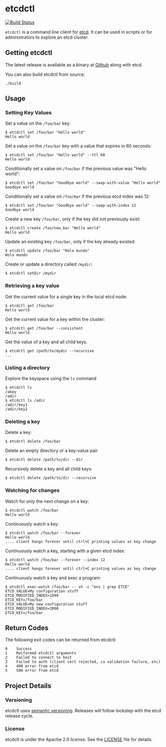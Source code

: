 etcdctl
========

[![Build Status](https://travis-ci.org/coreos/etcdctl.png)](https://travis-ci.org/coreos/etcdctl)

`etcdctl` is a command line client for [etcd][etcd].
It can be used in scripts or for administrators to explore an etcd cluster.

[etcd]: https://github.com/coreos/etcd


## Getting etcdctl

The latest release is available as a binary at [Github][github-release] along with etcd.

[github-release]: https://github.com/coreos/etcd/releases/

You can also build etcdctl from source:

```
./build
```


## Usage

### Setting Key Values

Set a value on the `/foo/bar` key:

```
$ etcdctl set /foo/bar "Hello world"
Hello world
```

Set a value on the `/foo/bar` key with a value that expires in 60 seconds:

```
$ etcdctl set /foo/bar "Hello world" --ttl 60
Hello world
```

Conditionally set a value on `/foo/bar` if the previous value was "Hello world":

```
$ etcdctl set /foo/bar "Goodbye world" --swap-with-value "Hello world"
Goodbye world
```

Conditionally set a value on `/foo/bar` if the previous etcd index was 12:

```
$ etcdctl set /foo/bar "Goodbye world" --swap-with-index 12
Goodbye world
```

Create a new key `/foo/bar`, only if the key did not previously exist:

```
$ etcdctl create /foo/new_bar "Hello world"
Hello world
```

Update an existing key `/foo/bar`, only if the key already existed:

```
$ etcdctl update /foo/bar "Hola mundo"
Hola mundo
```

Create or update a directory called `/mydir`:

```
$ etcdctl setDir /mydir
```


### Retrieving a key value

Get the current value for a single key in the local etcd node:

```
$ etcdctl get /foo/bar
Hello world
```

Get the current value for a key within the cluster:

```
$ etcdctl get /foo/bar --consistent
Hello world
```

Get the value of a key and all child keys.

```
$ etcdctl get /path/to/mydir --recursive
...
```


### Listing a directory

Explore the keyspace using the `ls` command

```
$ etcdctl ls
/akey
/adir
$ etcdctl ls /adir
/adir/key1
/adir/key2
```


### Deleting a key

Delete a key:

```
$ etcdctl delete /foo/bar
```

Delete an empty directory or a key-value pair

```
$ etcdctl delete /path/to/dir --dir
```

Recursively delete a key and all child keys:

```
$ etcdctl delete /path/to/dir --recursive
```


### Watching for changes

Watch for only the next change on a key:

```
$ etcdctl watch /foo/bar
Hello world
```

Continuously watch a key:

```
$ etcdctl watch /foo/bar --forever
Hello world
.... client hangs forever until ctrl+C printing values as key change
```

Continuously watch a key, starting with a given etcd index:

```
$ etcdctl watch /foo/bar --forever --index 12
Hello world
.... client hangs forever until ctrl+C printing values as key change
```

Continuously watch a key and exec a program:

```
$ etcdctl exec-watch /foo/bar -- sh -c "env | grep ETCD"
ETCD_VALUE=My configuration stuff
ETCD_MODIFIED_INDEX=1999
ETCD_KEY=/foo/bar
ETCD_VALUE=My new configuration stuff
ETCD_MODIFIED_INDEX=2000
ETCD_KEY=/foo/bar
```

## Return Codes

The following exit codes can be returned from etcdctl:

```
0    Success
1    Malformed etcdctl arguments
2    Failed to connect to host
3    Failed to auth (client cert rejected, ca validation failure, etc)
4    400 error from etcd
5    500 error from etcd
```

## Project Details

### Versioning

etcdctl uses [semantic versioning][semver].
Releases will follow lockstep with the etcd release cycle.

[semver]: http://semver.org/

### License

etcdctl is under the Apache 2.0 license. See the [LICENSE][license] file for details.

[license]: https://github.com/coreos/etcdctl/blob/master/LICENSE
